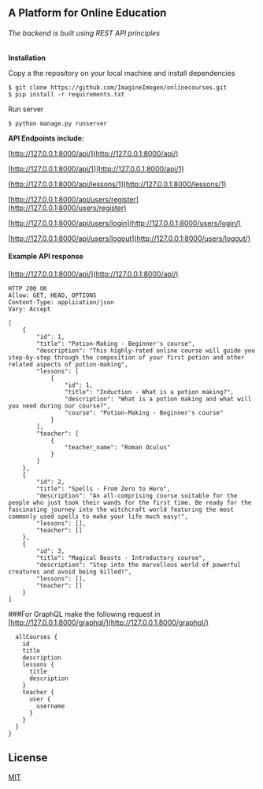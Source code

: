 ## A Platform for Online Education 

###### *The backend is built using REST API principles*

**Installation**

Copy a the repository on your local machine and install dependencies

```
$ git clone https://github.com/ImagineImogen/onlinecourses.git
$ pip install -r requirements.txt
```

Run server


```
$ python manage.py runserver
```

**API Endpoints include:**

[http://127.0.0.1:8000/api/](http://127.0.0.1:8000/api/)

[http://127.0.0.1:8000/api/1](http://127.0.0.1:8000/api/1)

[http://127.0.0.1:8000/api/lessons/1](http://127.0.0.1:8000/lessons/1)

[http://127.0.0.1:8000/api/users/register](http://127.0.0.1:8000/users/register)

[http://127.0.0.1:8000/api/users/login](http://127.0.0.1:8000/users/login/)


[http://127.0.0.1:8000/api/users/logout](http://127.0.0.1:8000/users/logout/)


#### Example API response

[http://127.0.0.1:8000/api/](http://127.0.0.1:8000/api/)

```
HTTP 200 OK
Allow: GET, HEAD, OPTIONS
Content-Type: application/json
Vary: Accept

[
    {
        "id": 1,
        "title": "Potion-Making - Beginner's course",
        "description": "This highly-rated online course will guide you step-by-step through the composition of your first potion and other related aspects of potion-making",
        "lessons": [
            {
                "id": 1,
                "title": "Induction - What is a potion making?",
                "description": "What is a potion making and what will you need during our course?",
                "course": "Potion-Making - Beginner's course"
            }
        ],
        "teacher": [
            {
                "teacher_name": "Roman Oculus"
            }
        ]
    },
    {
        "id": 2,
        "title": "Spells - From Zero to Hero",
        "description": "An all-comprising course suitable for the people who just took their wands for the first time. Be ready for the fascinating journey into the witchcraft world featuring the most commonly used spells to make your life much easy!",
        "lessons": [],
        "teacher": []
    },
    {
        "id": 3,
        "title": "Magical Beasts - Introductory course",
        "description": "Step into the marvellous world of powerful creatures and avoid being killed!",
        "lessons": [],
        "teacher": []
    }
]

```

###For GraphQL make the following request in [http://127.0.0.1:8000/graphql/](http://127.0.0.1:8000/graphql/)


```query {
  allCourses {
    id
    title
    description
    lessons {
      title
      description
    }
    teacher {
      user {
        username
      }
    }
  }
}
```




## License
[MIT](https://choosealicense.com/licenses/mit/)